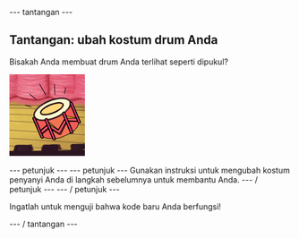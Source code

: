 \--- tantangan \---

## Tantangan: ubah kostum drum Anda

Bisakah Anda membuat drum Anda terlihat seperti dipukul?

![tangkapan layar](images/band-drum-final.png)

\--- petunjuk \--- \--- petunjuk \--- Gunakan instruksi untuk mengubah kostum penyanyi Anda di langkah sebelumnya untuk membantu Anda. \--- / petunjuk \--- \--- / petunjuk \---

Ingatlah untuk menguji bahwa kode baru Anda berfungsi!

\--- / tantangan \---